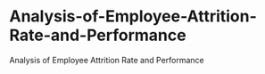 # Analysis-of-Employee-Attrition-Rate-and-Performance
Analysis of Employee Attrition Rate and Performance
